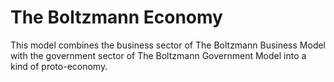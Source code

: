 # The Boltzmann Economy

This model combines the business sector of The Boltzmann Business Model with the
government sector of The Boltzmann Government Model into a kind of proto-economy.

